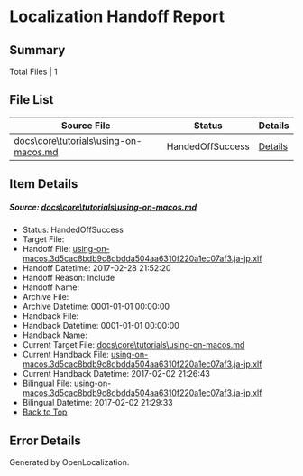 # <a name='report-top'></a> Localization Handoff Report

## Summary
 Total Files | 1

## File List
 Source File | Status | Details 
 ----------- | ------ | ------- 
 [docs\core\tutorials\using-on-macos.md](https://github.com/dotnet/docs/blob/1660112e9de49ad8b5326665a6a0b8db766a4e5f/docs/core/tutorials/using-on-macos.md) | HandedOffSuccess | [Details](#96f626d15d6c203cdac5920e496291a1a512da05129)

## Item Details
##### <a name='96f626d15d6c203cdac5920e496291a1a512da05129'></a> Source: [docs\core\tutorials\using-on-macos.md](https://github.com/dotnet/docs/blob/1660112e9de49ad8b5326665a6a0b8db766a4e5f/docs/core/tutorials/using-on-macos.md)
* Status: HandedOffSuccess
* Target File: 
* Handoff File: [using-on-macos.3d5cac8bdb9c8dbdda504aa6310f220a1ec07af3.ja-jp.xlf](https://github.com/dotnet/docs.handoff/blob/f793c3976e8515d2d10b780fee68e713baa57965/ol-handoff/dotnet/docs.ja-jp/master/dotnet-core/using-on-macos.3d5cac8bdb9c8dbdda504aa6310f220a1ec07af3.ja-jp.xlf)
* Handoff Datetime: 2017-02-28 21:52:20
* Handoff Reason: Include
* Handoff Name: 
* Archive File: 
* Archive Datetime: 0001-01-01 00:00:00
* Handback File: 
* Handback Datetime: 0001-01-01 00:00:00
* Handback Name: 
* Current Target File: [docs\core\tutorials\using-on-macos.md](https://github.com/dotnet/docs.ja-jp/blob/d12ef71aeb96760793b1905b11ca6970e99ec0e2/docs/core/tutorials/using-on-macos.md)
* Current Handback File: [using-on-macos.3d5cac8bdb9c8dbdda504aa6310f220a1ec07af3.ja-jp.xlf](https://github.com/dotnet/docs.handback/blob/46f662cc185843cb5acb0f57571b70e028186bb1/ol-handback/dotnet/docs.ja-jp/master/dotnet-core/using-on-macos.3d5cac8bdb9c8dbdda504aa6310f220a1ec07af3.ja-jp.xlf)
* Current Handback Datetime: 2017-02-02 21:26:43
* Bilingual File: [using-on-macos.3d5cac8bdb9c8dbdda504aa6310f220a1ec07af3.ja-jp.xlf](https://github.com/dotnet/docs.handback/blob/46f662cc185843cb5acb0f57571b70e028186bb1/ol-handback/dotnet/docs.ja-jp/master/dotnet-core/using-on-macos.3d5cac8bdb9c8dbdda504aa6310f220a1ec07af3.ja-jp.xlf)
* Bilingual Datetime: 2017-02-02 21:29:33
* [Back to Top](#report-top)


## Error Details

Generated by OpenLocalization.
